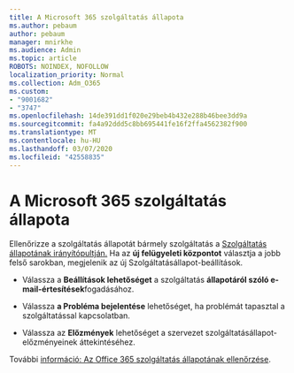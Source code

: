 ```yaml
---
title: A Microsoft 365 szolgáltatás állapota
ms.author: pebaum
author: pebaum
manager: mnirkhe
ms.audience: Admin
ms.topic: article
ROBOTS: NOINDEX, NOFOLLOW
localization_priority: Normal
ms.collection: Adm_O365
ms.custom:
- "9001682"
- "3747"
ms.openlocfilehash: 14de391dd1f020e29beb4b432e288b46bee3dd9a
ms.sourcegitcommit: fa4a92ddd5c8bb695441fe16f2ffa4562382f900
ms.translationtype: MT
ms.contentlocale: hu-HU
ms.lasthandoff: 03/07/2020
ms.locfileid: "42558835"
---
```

# <a name="microsoft-365-service-health"></a>A Microsoft 365 szolgáltatás állapota


Ellenőrizze a szolgáltatás állapotát bármely szolgáltatás a [Szolgáltatás állapotának irányítópultján.](https://admin.microsoft.com/Adminportal/Home?source=applauncher#/servicehealth) Ha az **új felügyeleti központot** választja a jobb felső sarokban, megjelenik az új Szolgáltatásállapot-beállítások.

- Válassza a **Beállítások lehetőséget** a szolgáltatás **állapotáról szóló e-mail-értesítések**fogadásához.

- Válassza **a Probléma bejelentése** lehetőséget, ha problémát tapasztal a szolgáltatással kapcsolatban.

- Válassza az **Előzmények** lehetőséget a szervezet szolgáltatásállapot-előzményeinek áttekintéséhez. 

További [információ: Az Office 365 szolgáltatás állapotának ellenőrzése](https://docs.microsoft.com/en-us/office365/enterprise/view-service-health). 